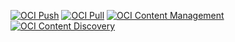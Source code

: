 [![OCI Push](https://github.com/containerish/openregistry/actions/workflows/oci-dist-spec-push.yml/badge.svg)](https://github.com/containerish/openregistry/actions/workflows/oci-dist-spec-push.yml)
[![OCI Pull](https://github.com/containerish/openregistry/actions/workflows/oci-dist-spec-pull.yml/badge.svg)](https://github.com/containerish/openregistry/actions/workflows/oci-dist-spec-pull.yml)
[![OCI Content Management](https://github.com/containerish/openregistry/actions/workflows/oci-dist-spec-content-management.yml/badge.svg)](https://github.com/containerish/openregistry/actions/workflows/oci-dist-spec-content-management.yml)
[![OCI Content Discovery](https://github.com/containerish/openregistry/actions/workflows/oci-dist-spec-content-discovery.yml/badge.svg)](https://github.com/containerish/openregistry/actions/workflows/oci-dist-spec-content-discovery.yml)
